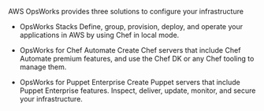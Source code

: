 AWS OpsWorks provides three solutions to configure your infrastructure

- OpsWorks Stacks
Define, group, provision, deploy, and operate your applications in AWS by using Chef in local mode.

- OpsWorks for Chef Automate
Create Chef servers that include Chef Automate premium features, and use the Chef DK or any Chef tooling to manage them.


- OpsWorks for Puppet Enterprise
Create Puppet servers that include Puppet Enterprise features. Inspect, deliver, update, monitor, and secure your infrastructure.
